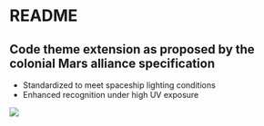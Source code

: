 # README
## Code theme extension as proposed by the colonial Mars alliance specification 

* Standardized to meet spaceship lighting conditions
* Enhanced recognition under high UV exposure


![](https://s22.postimg.org/rhtnl4nv5/Screen_Shot_2016_11_09_at_11_45_37.png)
